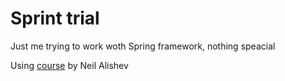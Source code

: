 # Sprint trial

Just me trying to work woth Spring framework, nothing speacial

Using [course](https://www.youtube.com/playlist?list=PLAma_mKffTOR5o0WNHnY0mTjKxnCgSXrZ) by Neil Alishev